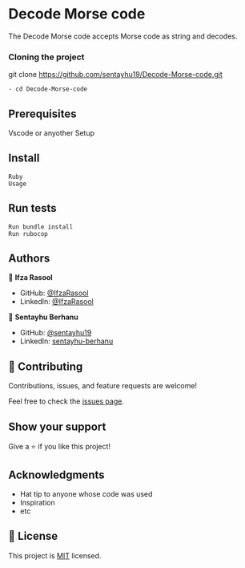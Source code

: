
# Decode Morse code

The Decode Morse code accepts Morse code as string and decodes. 

### Cloning the project

 git clone https://github.com/sentayhu19/Decode-Morse-code.git <Your-Build-Directory>
``` 
- cd Decode-Morse-code
```
## Prerequisites

Vscode or anyother
Setup
## Install
    Ruby
    Usage
## Run tests
    Run bundle install
    Run rubocop

## Authors

👤 **Ifza Rasool**

- GitHub: [@IfzaRasool](https://github.com/IfzaRasool)
- LinkedIn: [@IfzaRasool](https://www.linkedin.com/in/ifza-arain/)

👤 **Sentayhu Berhanu**

- GitHub: [@sentayhu19](https://github.com/sentayhu19)
- LinkedIn: [sentayhu-berhanu](https://www.linkedin.com/in/sentayhu-berhanu-6376579a/)

## 🤝 Contributing

Contributions, issues, and feature requests are welcome!

Feel free to check the [issues page](https://github.com/sentayhu19/Decode-Morse-codeissues/).

## Show your support

Give a ⭐️ if you like this project!

## Acknowledgments

- Hat tip to anyone whose code was used
- Inspiration
- etc

## 📝 License

This project is [MIT](./MIT.md) licensed.
